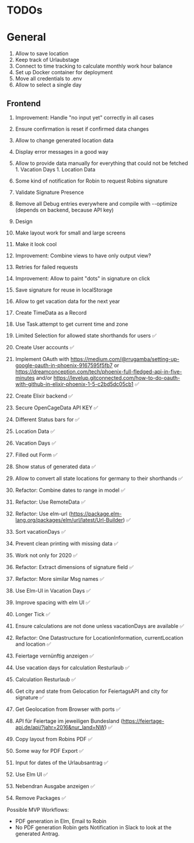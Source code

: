 # TODOs

# General

1. Allow to save location
1. Keep track of Urlaubstage
1. Connect to time tracking to calculate monthly work hour balance
1. Set up Docker container for deployment
1. Move all credentials to .env
1. Allow to select a single day


## Frontend

1. Improvement: Handle "no input yet" correctly in all cases
  1. Ensure confirmation is reset if confirmed data changes
  1. Allow to change generated location data
  1. Display error messages in a good way
  1. Allow to provide data manually for everything that could not be fetched
    1. Vacation Days
    1. Location Data
1. Some kind of notification for Robin to request Robins signature
1. Validate Signature Presence
1. Remove all Debug entries everywhere and compile with --optimize (depends on backend, because API key)
1. Design
  1. Make layout work for small and large screens
  1. Make it look cool
  1. Improvement: Combine views to have only output view?
1. Retries for failed requests
1. Improvement: Allow to paint "dots" in signature on click
1. Save signature for reuse in localStorage
1. Allow to get vacation data for the next year
1. Create TimeData as a Record
1. Use Task.attempt to get current time and zone



1. Limited Selection for allowed state shorthands for users ✅
1. Create User accounts ✅
1. Implement OAuth with https://medium.com/@rrugamba/setting-up-google-oauth-in-phoenix-9167595f5fb7 or https://dreamconception.com/tech/phoenix-full-fledged-api-in-five-minutes and/or https://levelup.gitconnected.com/how-to-do-oauth-with-github-in-elixir-phoenix-1-5-c2bd5dc05cb1 ✅
1. Create Elixir backend ✅
  1. Secure OpenCageData API KEY ✅
1. Different Status bars for ✅
  1. Location Data ✅
  1. Vacation Days ✅
  1. Filled out Form ✅
1. Show status of generated data ✅
1. Allow to convert all state locations for germany to their shorthands ✅
1. Refactor: Combine dates to range in model ✅
1. Refactor: Use RemoteData ✅
1. Refactor: Use elm-url (https://package.elm-lang.org/packages/elm/url/latest/Url-Builder) ✅
1. Sort vacationDays ✅
1. Prevent clean printing with missing data ✅
1. Work not only for 2020 ✅
1. Refactor: Extract dimensions of signature field ✅
1. Refactor: More similar Msg names ✅
1. Use Elm-UI in Vacation Days ✅
1. Improve spacing with elm UI ✅
1. Longer Tick ✅
1. Ensure calculations are not done unless vacationDays are available ✅
1. Refactor: One Datastructure for LocationInformation, currentLocation and location ✅
1. Feiertage vernünftig anzeigen ✅
1. Use vacation days for calculation Resturlaub ✅
1. Calculation Resturlaub ✅
1. Get city and state from Gelocation for FeiertagsAPI and city for signature ✅
1. Get Geolocation from Browser with ports ✅
1. API für Feiertage im jeweiligen Bundesland (https://feiertage-api.de/api/?jahr=2016&nur_land=NW) ✅
1. Copy layout from Robins PDF ✅
1. Some way for PDF Export ✅
1. Input for dates of the Urlaubsantrag ✅
1. Use Elm UI ✅
1. Nebendran Ausgabe anzeigen ✅
1. Remove Packages ✅

Possible MVP Workflows:

- PDF generation in Elm, Email to Robin
- No PDF generation Robin gets Notification in Slack to look at the generated Antrag.
